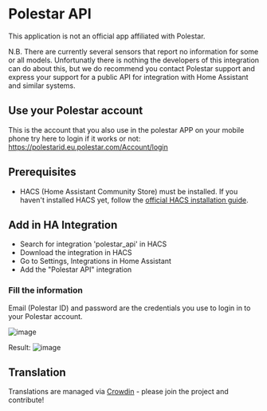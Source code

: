 # Polestar API

This application is not an official app affiliated with Polestar.

N.B. There are currently several sensors that report no information for some or all models. Unfortunatly there is nothing the developers of this integration can do about this, but we do recommend you contact Polestar support and express your support for a public API for integration with Home Assistant and similar systems.

## Use your Polestar account

This is the account that you also use in the polestar APP on your mobile phone try here to login if it works or not: https://polestarid.eu.polestar.com/Account/login

 ## Prerequisites

 * HACS (Home Assistant Community Store) must be installed. If you haven't installed HACS yet, follow the [official HACS installation guide](https://hacs.xyz/docs/use/#getting-started-with-hacs).

## Add in HA Integration

* Search for integration 'polestar_api' in HACS
* Download the integration in HACS
* Go to Settings, Integrations in Home Assistant
* Add the "Polestar API" integration

### Fill the information

Email (Polestar ID) and password are the credentials you use to login in to your Polestar account.

![image](https://github.com/pypolestar/polestar_api/assets/1487966/30645415-ce93-4c73-ad60-6cbff78e691a)

Result:
![image](https://github.com/pypolestar/polestar_api/assets/1487966/fe8d08d8-9d0d-424c-a7a8-ce702679a567)

## Translation

Translations are managed via [Crowdin](https://crowdin.com/project/polestar-home-assistant) - please join the project and contribute!
